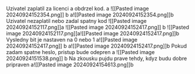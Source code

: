 Uzivatel zaplatil za licenci a obdrzel kod.
            a             ![[Pasted image 20240924152354.png]]   b
    a![[Pasted image 20240924152354.png]]b
Uzivatel nezaplatil nebo zadal spatny kod
			![[Pasted image 20240924152117.png]]a   ![[Pasted image 20240924152417.png]] b
	![[Pasted image 20240924152117.png]]a![[Pasted image 20240924152417.png]]b
Vysledny bit je nastaven na 0 nebo 1
				            a![[Pasted image 20240924152417.png]] b
	a![[Pasted image 20240924152417.png]]b
Pokud zadam spatne heslo, pristup bude odepren
	a ![[Pasted image 20240924151538.png]] b
Na zkousku pujdu prave tehdy, kdyz budu dobre pripraven
	a![[Pasted image 20240924154613.png]]b


